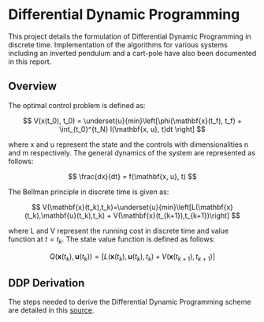 # Differential Dynamic Programming

This project details the formulation of Differential Dynamic Programming in discrete time. Implementation of the algorithms for various systems including an inverted pendulum and a cart-pole have also been documented in this report. 

## Overview

The optimal control problem is defined as: 

$$
    V(x(t_0), t_0) = \underset{u}{min}\left[\phi(\mathbf{x}(t_f), t_f) + \int_{t_0}^{t_N} l(\mathbf{x, u}, t)dt \right]
$$

where x and u represent the state and the controls with dimensionalities n and m respectively.  The general dynamics of the system are represented as follows: 

$$
    \frac{dx}{dt} = f(\mathbf{x, u}, t)
$$

The Bellman principle in discrete time is given as: 

$$
V(\mathbf{x}(t_k),t_k)=\underset{u}{min}\left[L(\mathbf{x}(t_k),\mathbf{u}(t_k),t_k) + V(\mathbf{x}(t_{k+1}),t_{k+1})\right]
$$

where L and V represent the running cost in discrete time and value function at $t= t_k$. The state value function is defined as follows: 

$$
Q(\mathbf{x}(t_k), \mathbf{u}(t_k)) =  \left[L(\mathbf{x}(t_k),\mathbf{u}(t_k),t_k) + V(\mathbf{x}(t_{k+1}),t_{k+1})\right]
$$

## DDP Derivation
The steps needed to derive the Differential Dynamic Programming scheme are detailed in this [source](https://ieeexplore.ieee.org/document/5530971).
